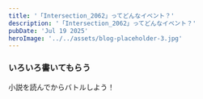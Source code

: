 ```yaml
---
title: '「Intersection_2062」ってどんなイベント？'
description: '「Intersection_2062」ってどんなイベント？'
pubDate: 'Jul 19 2025'
heroImage: '../../assets/blog-placeholder-3.jpg'
---
```


###  いろいろ書いてもらう

小説を読んでからバトルしよう！
